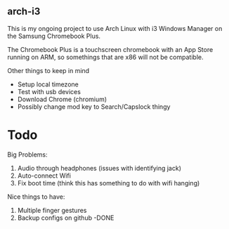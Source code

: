 ## arch-i3

This is my ongoing project to use Arch Linux with i3 Windows Manager on the Samsung Chromebook Plus.

The Chromebook Plus is a touchscreen chromebook with an App Store running on ARM, so somethings that are x86 will not be compatible.


Other things to keep in mind
- Setup local timezone
- Test with usb devices
- Download Chrome (chromium)
- Possibly change mod key to Search/Capslock thingy

# Todo

Big Problems:
1. Audio through headphones (issues with identifying jack)
2. Auto-connect Wifi
3. Fix boot time (think this has something to do with wifi hanging)

Nice things to have:
1. Multiple finger gestures
2. Backup configs on github -DONE

